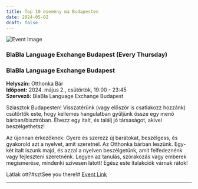 ```yaml
---
title: Top 10 esemény ma Budapesten
date: 2024-05-02
draft: false
---
```


![Event Image](https://scontent-fra5-1.xx.fbcdn.net/v/t39.30808-6/438099201_735167668818090_2933269830199953068_n.jpg?stp=dst-jpg_p720x720&_nc_cat=102&ccb=1-7&_nc_sid=5f2048&_nc_ohc=_7FDz0mYcP0Q7kNvgHEnaX1&_nc_ht=scontent-fra5-1.xx&oh=00_AfDTxrrFxOrRrEdWTVCk5Xn2OZZg7zpEvVAxoEoppRzv4g&oe=6638DC5F)

 ### BlaBla Language Exchange Budapest (Every Thursday)

### BlaBla Language Exchange Budapest

**Helyszín:** Otthonka Bár  
**Időpont:** 2024. május 2., csütörtök, 19:00 - 23:45  
**Szervező:** BlaBla Language Exchange Budapest

Sziasztok Budapesten! Visszatérünk (vagy először is csatlakozz hozzánk) csütörtök este, hogy kellemes hangulatban gyűljünk össze egy menő bárban/bisztróban. Élvezz egy italt, és találj jó társaságot, akivel beszélgethetsz!

Az újonnan érkezőknek: Gyere és szerezz új barátokat, beszélgess, és gyakorold azt a nyelvet, amit szeretnél. Az Otthonka bárban leszünk. Egy-két italt iszunk majd, és azzal a nyelven beszélgetünk, amit felfedeznénk vagy fejleszteni szeretnénk. Legyen az tanulás, szórakozás vagy emberek megismerése, mindenki szívesen látott! Egész este italakciók várnak rátok!

Látlak ott?#sztSee you there!#
[Event Link](https://facebook.com/events/1588131338397939)

---
